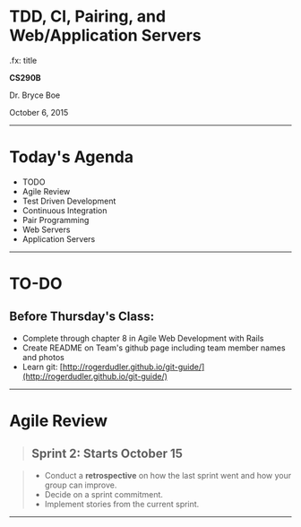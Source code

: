 # TDD, CI, Pairing, and Web/Application Servers
.fx: title

__CS290B__

Dr. Bryce Boe

October 6, 2015

---

# Today's Agenda

* TODO
* Agile Review
* Test Driven Development
* Continuous Integration
* Pair Programming
* Web Servers
* Application Servers

---

# TO-DO

## Before Thursday's Class:

* Complete through chapter 8 in Agile Web Development with Rails
* Create README on Team's github page including team member names and photos
* Learn git:
  [http://rogerdudler.github.io/git-guide/](http://rogerdudler.github.io/git-guide/)

---

# Agile Review

> ## Sprint 2: Starts October 15

> * Conduct a __retrospective__ on how the last sprint went and how your group
>   can improve.
> * Decide on a sprint commitment.
> * Implement stories from the current sprint.

---
